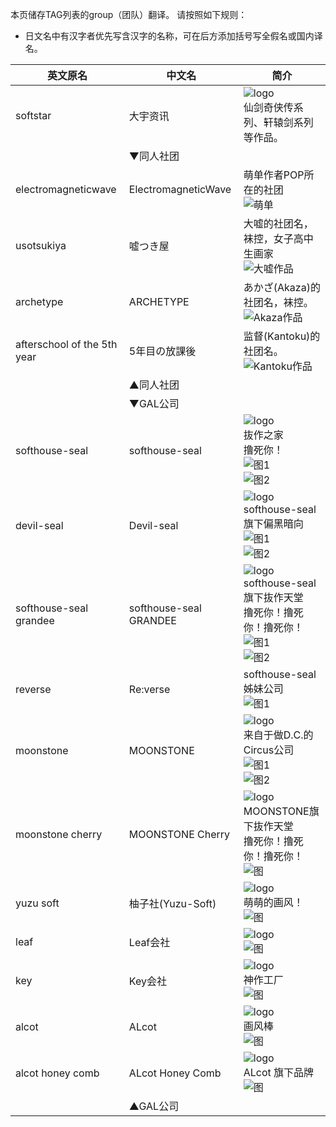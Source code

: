 本页储存TAG列表的group（团队）翻译。
请按照如下规则：
* 日文名中有汉字者优先写含汉字的名称，可在后方添加括号写全假名或国内译名。

| 英文原名 | 中文名 | 简介 |
| -------- | ---------------------- | ---------------------------------------- |
| softstar | 大宇资讯 | ![logo](http://www.softstar.net.cn/images/logo1.gif)<br>仙剑奇侠传系列、轩辕剑系列等作品。 |
| | ▼同人社团 | |
| electromagneticwave | ElectromagneticWave | 萌单作者POP所在的社团<br> ![萌单](http://ww2.sinaimg.cn/large/6c84b2d6gw1f3614z9jokj205k07ndg1.jpg) |
| usotsukiya | 嘘つき屋 | 大嘘的社团名，袜控，女子高中生画家<br>![大嘘作品](http://exhentai.org/t/72/3c/723ca0e20e7cbf1b9f83c3a082c37b560de437aa-2602261-1787-2500-jpg_l.jpg) |
| archetype | ARCHETYPE | あかざ(Akaza)的社团名，袜控。<br>![Akaza作品](http://exhentai.org/t/11/17/11178f56c948ea4caade26839057ec9c5ae65e36-691109-1409-2000-jpg_l.jpg) |
| afterschool of the 5th year | 5年目の放課後  | 监督(Kantoku)的社团名。<br>![Kantoku作品](http://37.48.116.168/8d/53/8d53fa5744869ad31d94189938d0f9a93d996f21-2008842-2492-3500-jpg_l.jpg) |
| | ▲同人社团 | |
| | ▼GAL公司 | |
| softhouse-seal | softhouse-seal | ![logo](http://softhouse-seal.com/seal/img/menu/logo.gif)<br>抜作之家<br>撸死你！<br>![图1](http://exhentai.org/t/29/11/29114d5299e829b7b04630327ceb941d84c75405-656133-800-600-png_l.jpg)<br>![图2](http://exhentai.org/t/c5/41/c54108b7c57f663916e09b752670033b2cf2d5b7-616142-800-600-png_l.jpg) |
| devil-seal | Devil-seal | ![logo](http://softhouse-seal.com/devil/img/menu/menu_top_a.png)<br>softhouse-seal旗下偏黑暗向<br>![图1](http://exhentai.org/t/45/cf/45cf8894af5056221a7a28e4d3fecb459c215e0f-625522-800-600-png_l.jpg)<br>![图2](http://exhentai.org/t/43/08/4308cf8bb3d1e82adfb577a14009b643837a82ff-227544-606-857-jpg_l.jpg) |
| softhouse-seal grandee | softhouse-seal GRANDEE | ![logo](http://softhouse-seal.com/grandee/img/logo.png)<br>softhouse-seal旗下抜作天堂<br>撸死你！撸死你！撸死你！<br>![图1](http://exhentai.org/t/56/20/5620767214c3ff0a042f4d0e763e33edc2b2ebc4-127473-320-460-jpg_l.jpg)<br>![图2](http://exhentai.org/t/0c/e0/0ce02e8368b6a222ebe7a5dd6a0c1ade8334ae89-104224-457-640-jpg_l.jpg) |
| reverse | Re:verse | softhouse-seal姊妹公司<br>![图1](http://exhentai.org/t/db/df/dbdf702dabd10ea331d3493561e8aa353a9a7ab3-721135-800-600-png_l.jpg) |
| moonstone | MOONSTONE | ![logo](http://www.moon-stone.jp/img/mstn_banner.gif)<br>来自于做D.C.的Circus公司<br>![图1](http://exhentai.org/t/9b/ea/9bea6e4b47f77a35d7f16f6cb68698e395fe245d-621287-1280-1790-jpg_l.jpg)<br>![图2](http://exhentai.org/t/4d/8b/4d8bac8da42026d7edf9d4e39801485f858cadbc-81278-320-445-jpg_l.jpg) |
| moonstone cherry | MOONSTONE Cherry | ![logo](http://www.moon-stone.jp/product/ms09/wp-content/uploads/2010/01/cherry_toplogo.gif)<br>MOONSTONE旗下抜作天堂<br>撸死你！撸死你！撸死你！<br>![图](http://exhentai.org/t/42/49/4249ebe09c1003f3ea432adcff311db7b68013bd-130057-320-460-jpg_l.jpg) |
| yuzu soft | 柚子社(Yuzu-Soft) | ![logo](https://upload.wikimedia.org/wikipedia/zh/8/82/Yuzu_logo.jpg)<br>萌萌的画风！<br>![图](http://exhentai.org/t/54/86/5486c309044d7247180c9de12c5d352735c58cf5-104368-600-425-jpg_l.jpg) |
| leaf | Leaf会社 | ![logo](http://h.hiphotos.baidu.com/baike/w%3D268%3Bg%3D0/sign=76c6f3fb6659252da3171a020ca06406/ac6eddc451da81cb96e4922c5466d016082431d4.jpg)<br>![图](http://exhentai.org/t/2a/50/2a505b55f08336e6a411f5387a7dc38c07f5f247-70604-320-452-jpg_l.jpg) |
| key | Key会社 | ![logo](http://c.hiphotos.baidu.com/baike/w%3D268%3Bg%3D0/sign=8e1983e3830a19d8cb0383030bc1e5b6/503d269759ee3d6d175d5d9940166d224e4adecd.jpg)<br>神作工厂<br>![图](http://exhentai.org/t/9c/f3/9cf34e2a965583459c5b466b2b732bd2380bf9da-198132-1122-1600-jpg_l.jpg) |
| alcot | ALcot | ![logo](http://www.alcot.biz/img/logo.png)<br>画风棒<br>![图](http://exhentai.org/t/ea/e9/eae900f8b36399c9b2bef3635829ff1f0252bee5-6200881-2470-3480-png_l.jpg) |
| alcot honey comb | ALcot Honey Comb | ![logo](http://e.hiphotos.baidu.com/baike/w%3D268%3Bg%3D0/sign=63a5f1e08026cffc692ab8b4813a2dad/4ec2d5628535e5dd33f122a674c6a7efcf1b62ee.jpg)<br>ALcot 旗下品牌<br>![图](http://exhentai.org/t/dc/8a/dc8ad8858eff60123144936beda060fb4e6c6bd1-116605-320-460-jpg_l.jpg) |
| | ▲GAL公司 | |